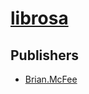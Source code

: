 # [librosa](https://pypi.org/project/librosa)



## Publishers
- [Brian.McFee](https://pypi.org/user/Brian.McFee)

